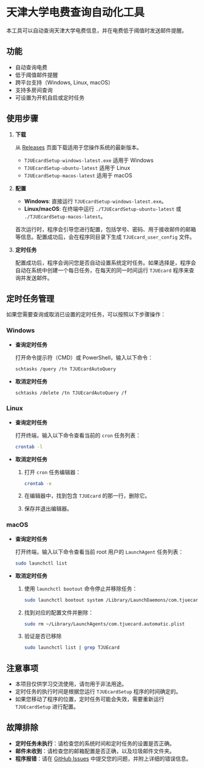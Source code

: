# 天津大学电费查询自动化工具

本工具可以自动查询天津大学电费信息，并在电费低于阈值时发送邮件提醒。

## 功能

- 自动查询电费
- 低于阈值邮件提醒
- 跨平台支持（Windows, Linux, macOS）
- 支持多房间查询
- 可设置为开机自启或定时任务

## 使用步骤

1. **下载**

   从 [Releases](https://github.com/bbbugg/TjuEcard/releases) 页面下载适用于您操作系统的最新版本。
    - `TJUEcardSetup-windows-latest.exe` 适用于 Windows
    - `TJUEcardSetup-ubuntu-latest` 适用于 Linux
    - `TJUEcardSetup-macos-latest` 适用于 macOS

2. **配置**

    - **Windows**: 直接运行 `TJUEcardSetup-windows-latest.exe`。
    - **Linux/macOS**: 在终端中运行 `./TJUEcardSetup-ubuntu-latest` 或 `./TJUEcardSetup-macos-latest`。

   首次运行时，程序会引导您进行配置，包括学号、密码、用于接收邮件的邮箱等信息。配置成功后，会在程序同目录下生成
   `TJUEcard_user_config` 文件。

3. **定时任务**

   配置成功后，程序会询问您是否自动设置系统定时任务。如果选择是，程序会自动在系统中创建一个每日任务，在每天的同一时间运行
   `TJUEcard` 程序来查询并发送邮件。

## 定时任务管理

如果您需要查询或取消已设置的定时任务，可以按照以下步骤操作：

### Windows

- **查询定时任务**

  打开命令提示符（CMD）或 PowerShell，输入以下命令：

  ```bash
  schtasks /query /tn TJUEcardAutoQuery
  ```

- **取消定时任务**

  ```bash
  schtasks /delete /tn TJUEcardAutoQuery /f
  ```

### Linux

- **查询定时任务**

  打开终端，输入以下命令查看当前的 `cron` 任务列表：

  ```bash
  crontab -l
  ```

- **取消定时任务**

    1. 打开 `cron` 任务编辑器：

       ```bash
       crontab -e
       ```

    2. 在编辑器中，找到包含 `TJUEcard` 的那一行，删除它。
    3. 保存并退出编辑器。

### macOS

- **查询定时任务**

  打开终端，输入以下命令查看当前 root 用户的 `LaunchAgent` 任务列表：

  ```zsh
  sudo launchctl list
  ```

- **取消定时任务**

    1. 使用 `launchctl bootout` 命令停止并移除任务：

       ```zsh
       sudo launchctl bootout system /Library/LaunchDaemons/com.tjuecard.automatic.plist
       ```

    2. 找到对应的配置文件并删除：
    
       ``` zsh
       sudo rm ~/Library/LaunchAgents/com.tjuecard.automatic.plist
       ```
    
    3. 验证是否已移除
    
       ``` zsh
       sudo launchctl list | grep TJUEcard
       ```

## 注意事项

- 本项目仅供学习交流使用，请勿用于非法用途。
- 定时任务的执行时间是根据您运行 `TJUEcardSetup` 程序的时间确定的。
- 如果您移动了程序的位置，定时任务可能会失效，需要重新运行 `TJUEcardSetup` 进行配置。

## 故障排除

- **定时任务未执行**：请检查您的系统时间和定时任务的设置是否正确。
- **邮件未收到**：请检查您的邮箱配置是否正确，以及垃圾邮件文件夹。
- **程序报错**：请在 [GitHub Issues](https://github.com/bbbugg/TJUEcard/issues) 中提交您的问题，并附上详细的错误信息。
